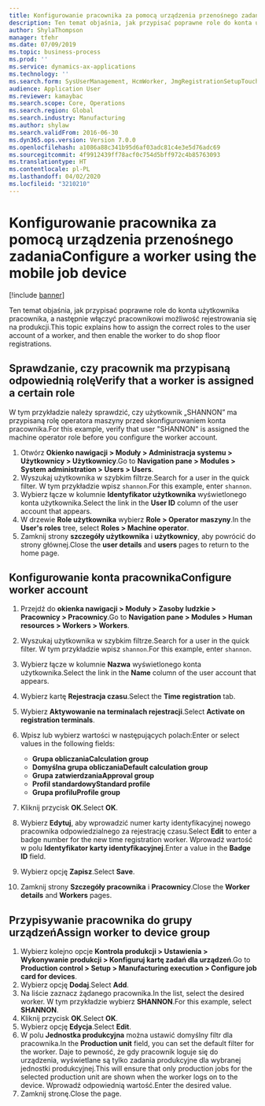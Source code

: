 ```yaml
---
title: Konfigurowanie pracownika za pomocą urządzenia przenośnego zadania
description: Ten temat objaśnia, jak przypisać poprawne role do konta użytkownika pracownika, a następnie włączyć pracownikowi możliwość rejestrowania się na produkcji.
author: ShylaThompson
manager: tfehr
ms.date: 07/09/2019
ms.topic: business-process
ms.prod: ''
ms.service: dynamics-ax-applications
ms.technology: ''
ms.search.form: SysUserManagement, HcmWorker, JmgRegistrationSetupTouch, JmgRegistrationSetupAssignUsers
audience: Application User
ms.reviewer: kamaybac
ms.search.scope: Core, Operations
ms.search.region: Global
ms.search.industry: Manufacturing
ms.author: shylaw
ms.search.validFrom: 2016-06-30
ms.dyn365.ops.version: Version 7.0.0
ms.openlocfilehash: a1086a88c341b95d6af03adc81c4e3e5d76adc69
ms.sourcegitcommit: 4f9912439ff78acf0c754d5bff972c4b85763093
ms.translationtype: HT
ms.contentlocale: pl-PL
ms.lasthandoff: 04/02/2020
ms.locfileid: "3210210"
---
```

# <a name="configure-a-worker-using-the-mobile-job-device"></a><span data-ttu-id="b807b-103">Konfigurowanie pracownika za pomocą urządzenia przenośnego zadania</span><span class="sxs-lookup"><span data-stu-id="b807b-103">Configure a worker using the mobile job device</span></span>

[!include [banner](../../includes/banner.md)]

<span data-ttu-id="b807b-104">Ten temat objaśnia, jak przypisać poprawne role do konta użytkownika pracownika, a następnie włączyć pracownikowi możliwość rejestrowania się na produkcji.</span><span class="sxs-lookup"><span data-stu-id="b807b-104">This topic explains how to assign the correct roles to the user account of a worker, and then enable the worker to do shop floor registrations.</span></span>

## <a name="verify-that-a-worker-is-assigned-a-certain-role"></a><span data-ttu-id="b807b-105">Sprawdzanie, czy pracownik ma przypisaną odpowiednią rolę</span><span class="sxs-lookup"><span data-stu-id="b807b-105">Verify that a worker is assigned a certain role</span></span>

<span data-ttu-id="b807b-106">W tym przykładzie należy sprawdzić, czy użytkownik „SHANNON” ma przypisaną rolę operatora maszyny przed skonfigurowaniem konta pracownika.</span><span class="sxs-lookup"><span data-stu-id="b807b-106">For this example, verify that user "SHANNON" is assigned the machine operator role before you configure the worker account.</span></span>

1. <span data-ttu-id="b807b-107">Otwórz **Okienko nawigacji > Moduły > Administracja systemu > Użytkownicy > Użytkownicy**.</span><span class="sxs-lookup"><span data-stu-id="b807b-107">Go to **Navigation pane > Modules > System administration > Users > Users**.</span></span>
2. <span data-ttu-id="b807b-108">Wyszukaj użytkownika w szybkim filtrze.</span><span class="sxs-lookup"><span data-stu-id="b807b-108">Search for a user in the quick filter.</span></span> <span data-ttu-id="b807b-109">W tym przykładzie wpisz `shannon`.</span><span class="sxs-lookup"><span data-stu-id="b807b-109">For this example, enter `shannon`.</span></span>
3. <span data-ttu-id="b807b-110">Wybierz łącze w kolumnie **Identyfikator użytkownika** wyświetlonego konta użytkownika.</span><span class="sxs-lookup"><span data-stu-id="b807b-110">Select the link in the **User ID** column of the user account that appears.</span></span>
4. <span data-ttu-id="b807b-111">W drzewie **Role użytkownika** wybierz **Role > Operator maszyny**.</span><span class="sxs-lookup"><span data-stu-id="b807b-111">In the **User's roles** tree, select **Roles > Machine operator**.</span></span>
5. <span data-ttu-id="b807b-112">Zamknij strony **szczegóły użytkownika** i **użytkownicy**, aby powrócić do strony głównej.</span><span class="sxs-lookup"><span data-stu-id="b807b-112">Close the **user details** and **users** pages to return to the home page.</span></span>

## <a name="configure-worker-account"></a><span data-ttu-id="b807b-113">Konfigurowanie konta pracownika</span><span class="sxs-lookup"><span data-stu-id="b807b-113">Configure worker account</span></span>
1. <span data-ttu-id="b807b-114">Przejdź do **okienka nawigacji > Moduły > Zasoby ludzkie > Pracownicy > Pracownicy**.</span><span class="sxs-lookup"><span data-stu-id="b807b-114">Go to **Navigation pane > Modules > Human resources > Workers > Workers**.</span></span>
2. <span data-ttu-id="b807b-115">Wyszukaj użytkownika w szybkim filtrze.</span><span class="sxs-lookup"><span data-stu-id="b807b-115">Search for a user in the quick filter.</span></span> <span data-ttu-id="b807b-116">W tym przykładzie wpisz `shannon`.</span><span class="sxs-lookup"><span data-stu-id="b807b-116">For this example, enter `shannon`.</span></span>
3. <span data-ttu-id="b807b-117">Wybierz łącze w kolumnie **Nazwa** wyświetlonego konta użytkownika.</span><span class="sxs-lookup"><span data-stu-id="b807b-117">Select the link in the **Name** column of the user account that appears.</span></span>
4. <span data-ttu-id="b807b-118">Wybierz kartę **Rejestracja czasu**.</span><span class="sxs-lookup"><span data-stu-id="b807b-118">Select the **Time registration** tab.</span></span>
5. <span data-ttu-id="b807b-119">Wybierz **Aktywowanie na terminalach rejestracji**.</span><span class="sxs-lookup"><span data-stu-id="b807b-119">Select **Activate on registration terminals**.</span></span>
6. <span data-ttu-id="b807b-120">Wpisz lub wybierz wartości w następujących polach:</span><span class="sxs-lookup"><span data-stu-id="b807b-120">Enter or select values in the following fields:</span></span>  

    - <span data-ttu-id="b807b-121">**Grupa obliczania**</span><span class="sxs-lookup"><span data-stu-id="b807b-121">**Calculation group**</span></span>  
    - <span data-ttu-id="b807b-122">**Domyślna grupa obliczania**</span><span class="sxs-lookup"><span data-stu-id="b807b-122">**Default calculation group**</span></span>  
    - <span data-ttu-id="b807b-123">**Grupa zatwierdzania**</span><span class="sxs-lookup"><span data-stu-id="b807b-123">**Approval group**</span></span>  
    - <span data-ttu-id="b807b-124">**Profil standardowy**</span><span class="sxs-lookup"><span data-stu-id="b807b-124">**Standard profile**</span></span>  
    - <span data-ttu-id="b807b-125">**Grupa profilu**</span><span class="sxs-lookup"><span data-stu-id="b807b-125">**Profile group**</span></span>  

7. <span data-ttu-id="b807b-126">Kliknij przycisk **OK**.</span><span class="sxs-lookup"><span data-stu-id="b807b-126">Select **OK**.</span></span>
8. <span data-ttu-id="b807b-127">Wybierz **Edytuj**, aby wprowadzić numer karty identyfikacyjnej nowego pracownika odpowiedzialnego za rejestrację czasu.</span><span class="sxs-lookup"><span data-stu-id="b807b-127">Select **Edit** to enter a badge number for the new time registration worker.</span></span> <span data-ttu-id="b807b-128">Wprowadź wartość w polu **Identyfikator karty identyfikacyjnej**.</span><span class="sxs-lookup"><span data-stu-id="b807b-128">Enter a value in the **Badge ID** field.</span></span>
9. <span data-ttu-id="b807b-129">Wybierz opcję **Zapisz**.</span><span class="sxs-lookup"><span data-stu-id="b807b-129">Select **Save**.</span></span>
10. <span data-ttu-id="b807b-130">Zamknij strony **Szczegóły pracownika** i **Pracownicy**.</span><span class="sxs-lookup"><span data-stu-id="b807b-130">Close the **Worker details** and **Workers** pages.</span></span>

## <a name="assign-worker-to-device-group"></a><span data-ttu-id="b807b-131">Przypisywanie pracownika do grupy urządzeń</span><span class="sxs-lookup"><span data-stu-id="b807b-131">Assign worker to device group</span></span>
1. <span data-ttu-id="b807b-132">Wybierz kolejno opcje **Kontrola produkcji > Ustawienia > Wykonywanie produkcji > Konfiguruj kartę zadań dla urządzeń**.</span><span class="sxs-lookup"><span data-stu-id="b807b-132">Go to **Production control > Setup > Manufacturing execution > Configure job card for devices**.</span></span>
2. <span data-ttu-id="b807b-133">Wybierz opcję **Dodaj**.</span><span class="sxs-lookup"><span data-stu-id="b807b-133">Select **Add**.</span></span>
3. <span data-ttu-id="b807b-134">Na liście zaznacz żądanego pracownika.</span><span class="sxs-lookup"><span data-stu-id="b807b-134">In the list, select the desired worker.</span></span> <span data-ttu-id="b807b-135">W tym przykładzie wybierz **SHANNON**.</span><span class="sxs-lookup"><span data-stu-id="b807b-135">For this example, select **SHANNON**.</span></span>
4. <span data-ttu-id="b807b-136">Kliknij przycisk **OK**.</span><span class="sxs-lookup"><span data-stu-id="b807b-136">Select **OK**.</span></span>
5. <span data-ttu-id="b807b-137">Wybierz opcję **Edycja**.</span><span class="sxs-lookup"><span data-stu-id="b807b-137">Select **Edit**.</span></span>
6. <span data-ttu-id="b807b-138">W polu **Jednostka produkcyjna** można ustawić domyślny filtr dla pracownika.</span><span class="sxs-lookup"><span data-stu-id="b807b-138">In the **Production unit** field, you can set the default filter for the worker.</span></span> <span data-ttu-id="b807b-139">Daje to pewność, że gdy pracownik loguje się do urządzenia, wyświetlane są tylko zadania produkcyjne dla wybranej jednostki produkcyjnej.</span><span class="sxs-lookup"><span data-stu-id="b807b-139">This will ensure that only production jobs for the selected production unit are shown when the worker logs on to the device.</span></span> <span data-ttu-id="b807b-140">Wprowadź odpowiednią wartość.</span><span class="sxs-lookup"><span data-stu-id="b807b-140">Enter the desired value.</span></span>
7. <span data-ttu-id="b807b-141">Zamknij stronę.</span><span class="sxs-lookup"><span data-stu-id="b807b-141">Close the page.</span></span>

